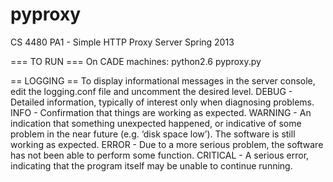 pyproxy
=======

CS 4480 PA1 - Simple HTTP Proxy Server
Spring 2013

=== TO RUN ===
On CADE machines:
python2.6 pyproxy.py <port>

== LOGGING ==
To display informational messages in the server console, edit the logging.conf file and uncomment the desired level.
DEBUG - Detailed information, typically of interest only when diagnosing problems.
INFO - Confirmation that things are working as expected.
WARNING -	An indication that something unexpected happened, or indicative of some problem in the near future (e.g. ‘disk space low’). The software is still working as expected.
ERROR -	Due to a more serious problem, the software has not been able to perform some function.
CRITICAL - A serious error, indicating that the program itself may be unable to continue running.
